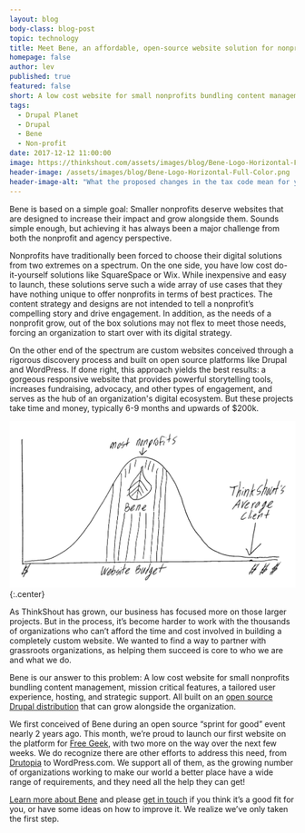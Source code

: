 ```yaml
---
layout: blog
body-class: blog-post
topic: technology
title: Meet Bene, an affordable, open-source website solution for nonprofits
homepage: false
author: lev
published: true
featured: false
short: A low cost website for small nonprofits bundling content management, mission critical features, a tailored user experience, hosting, and strategic support.
tags:
  - Drupal Planet
  - Drupal
  - Bene
  - Non-profit
date: 2017-12-12 11:00:00
image: https://thinkshout.com/assets/images/blog/Bene-Logo-Horizontal-Full-Color.png
header-image: /assets/images/blog/Bene-Logo-Horizontal-Full-Color.png
header-image-alt: "What the proposed changes in the tax code mean for your organization"
---
```


Bene is based on a simple goal: Smaller nonprofits deserve websites that are designed to increase their impact and grow alongside them. Sounds simple enough, but achieving it has always been a major challenge from both the nonprofit and agency perspective.

Nonprofits have traditionally been forced to choose their digital solutions from two extremes on a spectrum. On the one side, you have low cost do-it-yourself solutions like SquareSpace or Wix. While inexpensive and easy to launch, these solutions serve such a wide array of use cases that they have nothing unique to offer nonprofits in terms of best practices. The content strategy and designs are not intended to tell a nonprofit’s compelling story and drive engagement. In addition, as the needs of a nonprofit grow, out of the box solutions may not flex to meet those needs, forcing an organization to start over with its digital strategy.

On the other end of the spectrum are custom websites conceived through a rigorous discovery process and built on open source platforms like Drupal and WordPress. If done right, this approach yields the best results: a gorgeous responsive website that provides powerful storytelling tools, increases fundraising, advocacy, and other types of engagement, and serves as the hub of an organization's digital ecosystem. But these projects take time and money, typically 6-9 months and upwards of $200k.

![RedHen Engagement Rules](/assets/images/blog/bene-budget-curve.png)
{:.center}

As ThinkShout has grown, our business has focused more on those larger projects. But in the process, it’s become harder to work with the thousands of organizations who can’t afford the time and cost involved in building a completely custom website. We wanted to find a way to partner with grassroots organizations, as helping them succeed is core to who we are and what we do.

Bene is our answer to this problem: A low cost website for small nonprofits bundling content management, mission critical features, a tailored user experience, hosting, and strategic support. All built on an [open source Drupal distribution](https://github.com/thinkshout/bene) that can grow alongside the organization.

We first conceived of Bene during an open source “sprint for good” event nearly 2 years ago. This month, we’re proud to launch our first website on the platform for [Free Geek](https://www.freegeek.org), with two more on the way over the next few weeks. We do recognize there are other efforts to address this need, from [Drutopia](https://drutopia.org) to WordPress.com. We support all of them, as the growing number of organizations working to make our world a better place have a wide range of requirements, and they need all the help they can get!

[Learn more about Bene](https://thinkshout.com/bene/) and please [get in touch](https://thinkshout.com/contact/) if you think it’s a good fit for you, or have some ideas on how to improve it. We realize we’ve only taken the first step.
